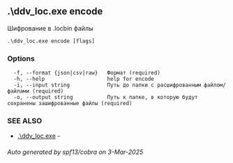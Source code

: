 ## .\ddv_loc.exe encode

Шифрование в .locbin файлы

```
.\ddv_loc.exe encode [flags]
```

### Options

```
  -f, --format {json|csv|raw}   Формат (required)
  -h, --help                    help for encode
  -i, --input string            Путь до папки с расшифрованным файлом/файлами (required)
  -o, --output string           Путь к папке, в которую будут сохранены зашифрованные файлы (required)
```

### SEE ALSO

* [.\ddv_loc.exe](ddv_loc.exe.md)	 - 

###### Auto generated by spf13/cobra on 3-Mar-2025

